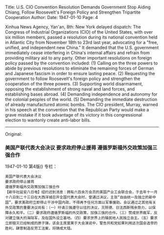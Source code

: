 Title: U.S. CIO Convention Resolution Demands Government Stop Aiding Chiang, Follow Roosevelt's Foreign Policy and Strengthen Tripartite Cooperation
Author: 
Date: 1947-01-10
Page: 4

Xinhua News Agency, Yan'an, 8th: New York delayed dispatch: The Congress of Industrial Organizations (CIO) of the United States, with over six million members, passed a resolution during its national convention held in Atlantic City from November 18th to 23rd last year, advocating for a "free, unified, and independent new China." It demanded that the U.S. government immediately cease interfering in China's internal affairs and refrain from providing military aid to any party. Other important resolutions on foreign policy passed by the convention included: (1) Calling on the three powers to abide by previous resolutions to eliminate the remaining forces of German and Japanese fascism in order to ensure lasting peace. (2) Requesting the government to follow Roosevelt's foreign policy and strengthen the cooperation of the three powers. (3) Supporting world disarmament, opposing the establishment of strong naval and land forces, and establishing bases abroad. (4) Demanding independence and autonomy for the colonial peoples of the world. (5) Demanding the immediate destruction of already manufactured atomic bombs. The CIO president, Murray, warned in his speech at the convention that the Republican Party would make a grave mistake if it took advantage of its victory in this congressional election to wantonly create anti-labor bills.



<hr /> 

Original: 


### 美国产联代表大会决议  要求政府停止援蒋  遵循罗斯福外交政策加强三强合作

1947-01-10
第4版()
专栏：

    美国产联代表大会决议
    要求政府停止援蒋
    遵循罗斯福外交政策加强三强合作
    【新华社延安八日电】纽约迟到消息：拥有六百余万会员的美国产业工会联合会，于去年十一月十八日到二十三日在大西洋城召开全国代表大会时，曾通过决议，主张“自由统一及独立的新中国”，要求美政府立即停止干涉中国内政，不得再予任何方面以军事援助。会议通过之其他有关外交政策的重要决议尚有：（一）吁请三强遵守以往的决议，灭除德、日法西斯残余势力，以保障永久和平。（二）要求政府遵循罗斯福的外交政策，加强三强的合作。（三）赞成世界裁军，反对建立强大的海陆军，及在国外设立基地。（四）要求世界上的殖民地人民独立自主。（五）要求立即毁灭已经制成的原子弹。该会主席莫莱于大会演说中，警告共和党如果利用这次国会选举的胜利，肆意制造反劳工法案，将铸成大错。
